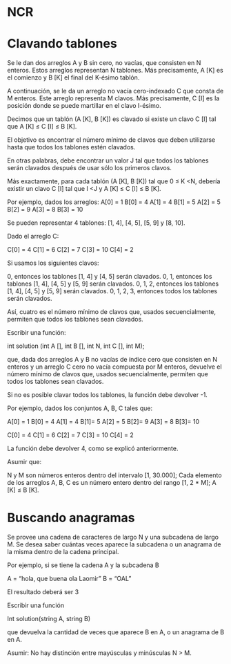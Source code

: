 # NCR

# Clavando tablones

Se le dan dos arreglos A y B sin cero, no vacías, que consisten en N enteros.
Estos arreglos representan N tablones. Más precisamente, A [K] es el comienzo y B [K] el final del K-ésimo tablón.

A continuación, se le da un arreglo no vacía cero-indexado C que consta de M enteros. Este arreglo representa M clavos. Más precisamente, C [I] es la posición donde se puede martillar en el clavo I-ésimo.

Decimos que un tablón (A [K], B [K]) es clavado si existe un clavo C [I] tal que A [K] ≤ C [I] ≤ B [K].

El objetivo es encontrar el número mínimo de clavos que deben utilizarse hasta que todos los tablones
estén clavados.

En otras palabras, debe encontrar un valor J tal que todos los tablones serán clavados después de usar sólo
los primeros clavos.

Más exactamente, para cada tablón (A [K], B [K]) tal que 0 ≤ K <N, debería existir un clavo C [I] tal que
I <J y A [K] ≤ C [I] ≤ B [K].

Por ejemplo, dados los arreglos:
A[0] = 1 B[0] = 4
A[1] = 4 B[1] = 5
A[2] = 5 B[2] = 9
A[3] = 8 B[3] = 10

Se pueden representar 4 tablones: [1, 4], [4, 5], [5, 9] y [8, 10].

Dado el arreglo C:

C[0] = 4
C[1] = 6
C[2] = 7
C[3] = 10
C[4] = 2

Si usamos los siguientes clavos:

0, entonces los tablones [1, 4] y [4, 5] serán clavados.
0, 1, entonces los tablones [1, 4], [4, 5] y [5, 9] serán clavados.
0, 1, 2, entonces los tablones [1, 4], [4, 5] y [5, 9] serán clavados.
0, 1, 2, 3, entonces todos los tablones serán clavados.

Así, cuatro es el número mínimo de clavos que, usados secuencialmente, permiten que todos los tablones sean clavados.

Escribir una función:

int solution (int A [], int B [], int N, int C [], int M);

que, dada dos arreglos A y B no vacías de índice cero que consisten en N enteros y un arreglo C cero no vacía compuesta por M enteros, devuelve el número mínimo de clavos que, usados secuencialmente, permiten que todos los
tablones sean clavados.

Si no es posible clavar todos los tablones, la función debe devolver -1.

Por ejemplo, dados los conjuntos A, B, C tales que:

A[0] = 1 B[0] = 4
A[1] = 4 B[1]= 5
A[2] = 5 B[2]= 9
A[3] = 8 B[3]= 10

C[0] = 4
C[1] = 6
C[2] = 7
C[3] = 10
C[4] = 2

La función debe devolver 4, como se explicó anteriormente.

Asumir que:

N y M son números enteros dentro del intervalo [1, 30.000];
Cada elemento de los arreglos A, B, C es un número entero dentro del rango [1, 2 * M]; A [K] ≤ B [K].



# Buscando anagramas

Se provee una cadena de caracteres de largo N y una subcadena de largo M. Se desea saber cuántas veces aparece la subcadena o un anagrama de la misma dentro de la cadena principal.

Por ejemplo, si se tiene la cadena A y la subcadena B

A = “hola, que buena ola Laomir”
B = “OAL”

El resultado deberá ser 3


Escribir una función

Int solution(string A, string B)

que devuelva la cantidad de veces que aparece B en A, o un anagrama de B en A.

Asumir:
No hay distinción entre mayúsculas y minúsculas N > M.
